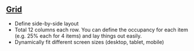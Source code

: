 ## [Grid]

* Define side-by-side layout
* Total 12 columns each row. You can define the occupancy for each item (e.g. 25% each for 4 items) and lay things out easily.
* Dynamically fit different screen sizes (desktop, tablet, mobile)


[Grid]:http://getbootstrap.com/css/#grid
